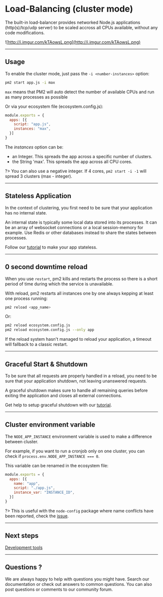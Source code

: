 
# Load-Balancing (cluster mode)

The built-in load-balancer provides networked Node.js applications (http(s)/tcp/udp server) to be scaled accross all CPUs available, without any code modifications.

![http://i.imgur.com/kTAowsL.png](http://i.imgur.com/kTAowsL.png)

---

## Usage

To enable the cluster mode, just pass the `-i <number-instances>` option:

```bash
pm2 start app.js -i max
```

`max` means that PM2 will auto detect the number of available CPUs and run as many processes as possible

Or via your ecosystem file (ecosystem.config.js):

```javascript
module.exports = {
  apps: [{
    script: "app.js",
    instances: "max",
  }]
}
```

The *instances* option can be:
- an Integer. This spreads the app across a specific number of clusters.
- the String 'max'. This spreads the app across all CPU cores.

?> You can also use a negative integer. If 4 cores, `pm2 start -i -1` will spread 3 clusters (max - integer).

---

## Stateless Application

In the context of clustering, you first need to be sure that your application has no internal state.

An internal state is typically some local data stored into its processes. It can be an array of websocket connections or a local session-memory for example. Use Redis or other databases instead to share the states between processes.

Follow our [tutorial](/runtime/production-best-practices/stateless-application/) to make your app stateless.

---

## 0 second downtime reload

When you use `restart`, pm2 kills and restarts the process so there is a short period of time during which the service is unavailable.

With reload, pm2 restarts all instances one by one always kepping at least one process running:
```bash
pm2 reload <app_name>
```

Or:

```bash
pm2 reload ecosystem.config.js
pm2 reload ecosystem.config.js --only app
```

If the reload system hasn't managed to reload your application, a timeout will fallback to a classic restart.

---

## Graceful Start & Shutdown

To be sure that all requests are properly handled in a reload, you need to be sure that your application shutdown, not leaving unanswered requests.

A graceful shutdown makes sure to handle all remaining queries before exiting the application and closes all external connections.

Get help to setup graceful shutdown with our [tutorial](/runtime/production-best-practices/graceful/).

---

## Cluster environment variable

The `NODE_APP_INSTANCE` environment variable is used to make a difference between cluster.

For example, if you want to run a cronjob only on one cluster, you can check if `process.env.NODE_APP_INSTANCE === 0`.

This variable can be renamed in the ecosystem file:

```javascript
module.exports = {
  apps: [{
    name: "app",
    script: "./app.js",
    instance_var: "INSTANCE_ID",
  }]
}
```

?> This is useful with the `node-config` package where name conflicts have been reported, check the [issue](https://github.com/Unitech/pm2/issues/2045).

---

## Next steps

[Development tools](/runtime/guide/development-tools/)

---

## Questions ?

We are always happy to help with questions you might have. Search our documentation or check out answers to common questions. You can also post questions or comments to our community forum.